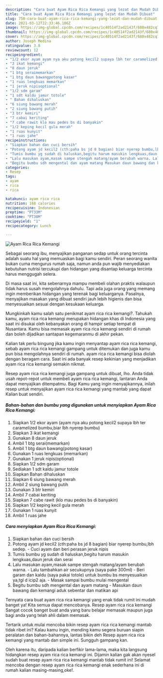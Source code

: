 ```yaml
---
description: "Cara buat Ayam Rica Rica Kemangi yang lezat dan Mudah Dibuat"
title: "Cara buat Ayam Rica Rica Kemangi yang lezat dan Mudah Dibuat"
slug: 750-cara-buat-ayam-rica-rica-kemangi-yang-lezat-dan-mudah-dibuat
date: 2021-03-12T22:33:46.106Z
image: https://img-global.cpcdn.com/recipes/1c40514f2ad2143f/680x482cq70/ayam-rica-rica-kemangi-foto-resep-utama.jpg
thumbnail: https://img-global.cpcdn.com/recipes/1c40514f2ad2143f/680x482cq70/ayam-rica-rica-kemangi-foto-resep-utama.jpg
cover: https://img-global.cpcdn.com/recipes/1c40514f2ad2143f/680x482cq70/ayam-rica-rica-kemangi-foto-resep-utama.jpg
author: Joseph Medina
ratingvalue: 3.8
reviewcount: 12
recipeingredient:
- "1/2 ekor ayam ayam nya aku potong kecil2 supaya lbh ter caramelized bumbubiar lbh nyerep bumbu"
- "3 ikat kemangi"
- "8 daun jeruk"
- "1 btg seraimemarkan"
- "1 btg daun bawangpotong kasar"
- "1 ruas lengkuas memarkan"
- "1 jeruk nipisoptional"
- "1/2 sdm garam"
- "1 sdt kaldu jamur totole"
- " Bahan dihaluskan"
- "6 siung bawang merah"
- "2 siung bawang putih"
- "3 btr kemiri"
- "7 cabai keriting"
- "7 cabe rawit klo mau pedes bs di banyakin"
- "1/2 keping kecil gula merah"
- "1 ruas kunyit"
- "1 ruas jahe"
recipeinstructions:
- "Siapkan bahan dan cuci bersih"
- "Potong ayam jd kecil2 (cth:paha bs jd 8 bagian) biar nyerep bumbu,lbh sedep. Cuci ayam dan beri perasan jeruk nipis"
- "Tumis bumbu yg sudah di haluskan,begitu harum masukin lengkuas,daun jeruk dan serai"
- "Lalu masukan ayam,masak sampe stengah matang/ayam berubah warna. Lalu tambahkan air secukupnya (saya pake 300ml) Beri garam dan kaldu (saya pakai totole) untuk bumbu bs menyesuaikan ya,tgl d icip2 aja. Masak sampai bumbu mulai mengental"
- "Begitu bumbu sdh mengental dan ayam matang Masukan daun bawang dan kemangi aduk sebentar dan matikan api"
categories:
- Resep
tags:
- ayam
- rica
- rica

katakunci: ayam rica rica 
nutrition: 168 calories
recipecuisine: Indonesian
preptime: "PT33M"
cooktime: "PT30M"
recipeyield: "1"
recipecategory: Lunch

---
```



![Ayam Rica Rica Kemangi](https://img-global.cpcdn.com/recipes/1c40514f2ad2143f/680x482cq70/ayam-rica-rica-kemangi-foto-resep-utama.jpg)

Sebagai seorang ibu, menyajikan panganan sedap untuk orang tercinta adalah suatu hal yang memuaskan bagi kamu sendiri. Peran seorang  wanita bukan cuma mengurus rumah saja, namun anda pun wajib menyediakan kebutuhan nutrisi tercukupi dan hidangan yang disantap keluarga tercinta harus menggugah selera.

Di masa  saat ini, kita sebenarnya mampu membeli olahan praktis walaupun tidak harus susah mengolahnya dahulu. Tapi ada juga orang yang memang ingin memberikan hidangan yang terenak bagi keluarganya. Pasalnya, menyajikan masakan yang dibuat sendiri jauh lebih higienis dan bisa menyesuaikan sesuai dengan kesukaan keluarga. 



Mungkinkah kamu salah satu penikmat ayam rica rica kemangi?. Tahukah kamu, ayam rica rica kemangi merupakan hidangan khas di Indonesia yang saat ini disukai oleh kebanyakan orang di hampir setiap tempat di Nusantara. Kamu bisa memasak ayam rica rica kemangi sendiri di rumah dan boleh dijadikan santapan kegemaranmu di akhir pekan.

Kalian tak perlu bingung jika kamu ingin menyantap ayam rica rica kemangi, sebab ayam rica rica kemangi gampang untuk ditemukan dan juga kamu pun bisa mengolahnya sendiri di rumah. ayam rica rica kemangi bisa diolah dengan beragam cara. Saat ini ada banyak resep kekinian yang menjadikan ayam rica rica kemangi semakin nikmat.

Resep ayam rica rica kemangi juga gampang untuk dibuat, lho. Anda tidak usah repot-repot untuk membeli ayam rica rica kemangi, lantaran Anda dapat menyajikan ditempatmu. Bagi Kamu yang ingin menyajikannya, inilah resep untuk menyajikan ayam rica rica kemangi yang mantab yang dapat Kalian buat sendiri.

<!--inarticleads1-->

##### Bahan-bahan dan bumbu yang digunakan untuk menyiapkan Ayam Rica Rica Kemangi:

1. Siapkan 1/2 ekor ayam (ayam nya aku potong kecil2 supaya lbh ter caramelized bumbu,biar lbh nyerep bumbu)
1. Siapkan 3 ikat kemangi
1. Gunakan 8 daun jeruk
1. Ambil 1 btg serai(memarkan)
1. Ambil 1 btg daun bawang(potong kasar)
1. Gunakan 1 ruas lengkuas (memarkan)
1. Gunakan 1 jeruk nipis(optional)
1. Siapkan 1/2 sdm garam
1. Sediakan 1 sdt kaldu jamur totole
1. Siapkan  Bahan dihaluskan
1. Siapkan 6 siung bawang merah
1. Ambil 2 siung bawang putih
1. Gunakan 3 btr kemiri
1. Ambil 7 cabai keriting
1. Siapkan 7 cabe rawit (klo mau pedes bs di banyakin)
1. Siapkan 1/2 keping kecil gula merah
1. Gunakan 1 ruas kunyit
1. Ambil 1 ruas jahe




<!--inarticleads2-->

##### Cara menyiapkan Ayam Rica Rica Kemangi:

1. Siapkan bahan dan cuci bersih
1. Potong ayam jd kecil2 (cth:paha bs jd 8 bagian) biar nyerep bumbu,lbh sedep. - Cuci ayam dan beri perasan jeruk nipis
1. Tumis bumbu yg sudah di haluskan,begitu harum masukin lengkuas,daun jeruk dan serai
1. Lalu masukan ayam,masak sampe stengah matang/ayam berubah warna. - Lalu tambahkan air secukupnya (saya pake 300ml) - Beri garam dan kaldu (saya pakai totole) untuk bumbu bs menyesuaikan ya,tgl d icip2 aja. - Masak sampai bumbu mulai mengental
1. Begitu bumbu sdh mengental dan ayam matang - Masukan daun bawang dan kemangi aduk sebentar dan matikan api




Ternyata cara buat ayam rica rica kemangi yang enak tidak rumit ini mudah banget ya! Kita semua dapat mencobanya. Resep ayam rica rica kemangi Sangat cocok banget buat anda yang baru belajar memasak maupun juga bagi anda yang telah ahli dalam memasak.

Tertarik untuk mulai mencoba bikin resep ayam rica rica kemangi mantab tidak ribet ini? Kalau kamu ingin, mending kamu segera buruan siapin peralatan dan bahan-bahannya, lantas bikin deh Resep ayam rica rica kemangi yang mantab dan simple ini. Sungguh gampang kan. 

Oleh karena itu, daripada kalian berfikir lama-lama, maka kita langsung hidangkan resep ayam rica rica kemangi ini. Dijamin kalian gak akan nyesel sudah buat resep ayam rica rica kemangi mantab tidak rumit ini! Selamat mencoba dengan resep ayam rica rica kemangi enak sederhana ini di rumah kalian masing-masing,oke!.

